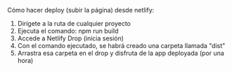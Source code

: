 Cómo hacer deploy (subir la página) desde netlify:
1. Dirígete a la ruta de cualquier proyecto
2. Ejecuta el comando: npm run build
3. Accede a Netlify Drop (inicia sesión)
4. Con el comando ejecutado, se habrá creado una carpeta llamada "dist"
5. Arrastra esa carpeta en el drop y disfruta de la app deployada (por una hora)
